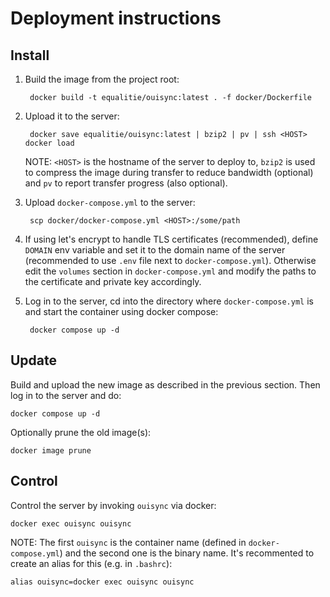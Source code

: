 # Deployment instructions

## Install

1. Build the image from the project root:

        docker build -t equalitie/ouisync:latest . -f docker/Dockerfile

2. Upload it to the server:

        docker save equalitie/ouisync:latest | bzip2 | pv | ssh <HOST> docker load

    NOTE: `<HOST>` is the hostname of the server to deploy to, `bzip2` is used to compress the
    image during transfer to reduce bandwidth (optional) and `pv` to report transfer progress (also
    optional).

3. Upload `docker-compose.yml` to the server:

        scp docker/docker-compose.yml <HOST>:/some/path

4. If using let's encrypt to handle TLS certificates (recommended), define `DOMAIN` env variable
and set it to the domain name of the server (recommended to use `.env` file next to
`docker-compose.yml`). Otherwise edit the `volumes` section in `docker-compose.yml` and modify the
paths to the certificate and private key accordingly.

5. Log in to the server, cd into the directory where `docker-compose.yml` is and start the
container using docker compose:

        docker compose up -d

## Update

Build and upload the new image as described in the previous section. Then log in to the server and
do:

    docker compose up -d

Optionally prune the old image(s):

    docker image prune

## Control

Control the server by invoking `ouisync` via docker:

    docker exec ouisync ouisync

NOTE: The first `ouisync` is the container name (defined in `docker-compose.yml`) and the second
one is the binary name. It's recommented to create an alias for this (e.g. in `.bashrc`):

    alias ouisync=docker exec ouisync ouisync

